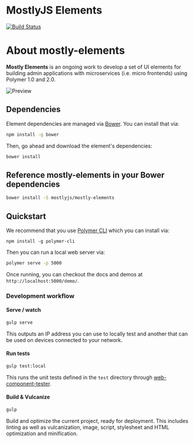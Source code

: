MostlyJS Elements
=================

[![Build Status](https://travis-ci.org/mostlyjs/mostly-elements.svg)](https://travis-ci.org/mostlyjs/mostly-elements)

# About mostly-elements

**Mostly Elements** is an ongoing work to develop a set of UI elements for building admin applications with microservices (i.e. micro frontends) using Polymer 1.0 and 2.0.

![Preview](themes/default/preview.jpg)

## Dependencies

Element dependencies are managed via [Bower](http://bower.io/). You can
install that via:

```sh
npm install -g bower
```

Then, go ahead and download the element's dependencies:

```sh
bower install
```

## Reference mostly-elements in your Bower dependencies

```sh
bower install -S mostlyjs/mostly-elements
```
## Quickstart

We recommend that you use [Polymer CLI](https://github.com/Polymer/polymer-cli) which you can install via:

    npm install -g polymer-cli

Then you can run a local web server via:

```sh
polymer serve -p 5000
```

Once running, you can checkout the docs and demos at `http://localhost:5000/demo/`.

### Development workflow

#### Serve / watch

```sh
gulp serve
```

This outputs an IP address you can use to locally test and another that can be used on devices connected to your network.

#### Run tests

```sh
gulp test:local
```

This runs the unit tests defined in the `test` directory through [web-component-tester](https://github.com/Polymer/web-component-tester).

#### Build & Vulcanize

```sh
gulp
```

Build and optimize the current project, ready for deployment. This includes linting as well as vulcanization, image, script, stylesheet and HTML optimization and minification.

